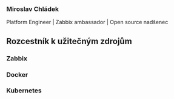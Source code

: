 ### Miroslav Chládek
Platform Engineer | Zabbix ambassador | Open source nadšenec

## Rozcestník k užitečným zdrojům 
### Zabbix
### Docker
### Kubernetes
<!--
**MiroslavChladek/MiroslavChladek** is a ✨ _special_ ✨ repository because its `README.md` (this file) appears on your GitHub profile.

Here are some ideas to get you started:

- 🔭 I’m currently working on ...
- 🌱 I’m currently learning ...
- 👯 I’m looking to collaborate on ...
- 🤔 I’m looking for help with ...
- 💬 Ask me about ...
- 📫 How to reach me: ...
- 😄 Pronouns: ...
- ⚡ Fun fact: ...
-->
